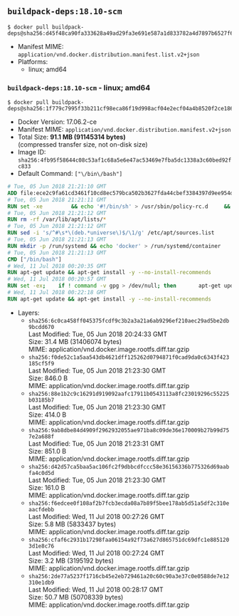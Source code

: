 ## `buildpack-deps:18.10-scm`

```console
$ docker pull buildpack-deps@sha256:d45f48ca90fa333628a49ad29fa3e691e587a1d833782a4d7897b6527f620eeb
```

-	Manifest MIME: `application/vnd.docker.distribution.manifest.list.v2+json`
-	Platforms:
	-	linux; amd64

### `buildpack-deps:18.10-scm` - linux; amd64

```console
$ docker pull buildpack-deps@sha256:1f779c7995f33b211cf98eca86f19d998acf04e2ecf04a4b8520f2ce186676a0
```

-	Docker Version: 17.06.2-ce
-	Manifest MIME: `application/vnd.docker.distribution.manifest.v2+json`
-	Total Size: **91.1 MB (91145314 bytes)**  
	(compressed transfer size, not on-disk size)
-	Image ID: `sha256:4fb95f58644c08c53af1c68a5e6e47ac53469e7fba5dc1338a3c60bed92fc833`
-	Default Command: `["\/bin\/bash"]`

```dockerfile
# Tue, 05 Jun 2018 21:21:10 GMT
ADD file:ece2c9fa61cd3461f10cd8ec579bca502b3627fda44cbef3384397d9ee954dc1 in / 
# Tue, 05 Jun 2018 21:21:11 GMT
RUN set -xe 		&& echo '#!/bin/sh' > /usr/sbin/policy-rc.d 	&& echo 'exit 101' >> /usr/sbin/policy-rc.d 	&& chmod +x /usr/sbin/policy-rc.d 		&& dpkg-divert --local --rename --add /sbin/initctl 	&& cp -a /usr/sbin/policy-rc.d /sbin/initctl 	&& sed -i 's/^exit.*/exit 0/' /sbin/initctl 		&& echo 'force-unsafe-io' > /etc/dpkg/dpkg.cfg.d/docker-apt-speedup 		&& echo 'DPkg::Post-Invoke { "rm -f /var/cache/apt/archives/*.deb /var/cache/apt/archives/partial/*.deb /var/cache/apt/*.bin || true"; };' > /etc/apt/apt.conf.d/docker-clean 	&& echo 'APT::Update::Post-Invoke { "rm -f /var/cache/apt/archives/*.deb /var/cache/apt/archives/partial/*.deb /var/cache/apt/*.bin || true"; };' >> /etc/apt/apt.conf.d/docker-clean 	&& echo 'Dir::Cache::pkgcache ""; Dir::Cache::srcpkgcache "";' >> /etc/apt/apt.conf.d/docker-clean 		&& echo 'Acquire::Languages "none";' > /etc/apt/apt.conf.d/docker-no-languages 		&& echo 'Acquire::GzipIndexes "true"; Acquire::CompressionTypes::Order:: "gz";' > /etc/apt/apt.conf.d/docker-gzip-indexes 		&& echo 'Apt::AutoRemove::SuggestsImportant "false";' > /etc/apt/apt.conf.d/docker-autoremove-suggests
# Tue, 05 Jun 2018 21:21:12 GMT
RUN rm -rf /var/lib/apt/lists/*
# Tue, 05 Jun 2018 21:21:12 GMT
RUN sed -i 's/^#\s*\(deb.*universe\)$/\1/g' /etc/apt/sources.list
# Tue, 05 Jun 2018 21:21:13 GMT
RUN mkdir -p /run/systemd && echo 'docker' > /run/systemd/container
# Tue, 05 Jun 2018 21:21:13 GMT
CMD ["/bin/bash"]
# Wed, 11 Jul 2018 00:20:35 GMT
RUN apt-get update && apt-get install -y --no-install-recommends 		ca-certificates 		curl 		netbase 		wget 	&& rm -rf /var/lib/apt/lists/*
# Wed, 11 Jul 2018 00:20:57 GMT
RUN set -ex; 	if ! command -v gpg > /dev/null; then 		apt-get update; 		apt-get install -y --no-install-recommends 			gnupg 			dirmngr 		; 		rm -rf /var/lib/apt/lists/*; 	fi
# Wed, 11 Jul 2018 00:22:18 GMT
RUN apt-get update && apt-get install -y --no-install-recommends 		bzr 		git 		mercurial 		openssh-client 		subversion 				procps 	&& rm -rf /var/lib/apt/lists/*
```

-	Layers:
	-	`sha256:6c0ca458ff045375fcdf9c3b2a3a21a6ab9296ef210aec29ad5be2db9bcdd670`  
		Last Modified: Tue, 05 Jun 2018 20:24:33 GMT  
		Size: 31.4 MB (31406074 bytes)  
		MIME: application/vnd.docker.image.rootfs.diff.tar.gzip
	-	`sha256:f0de52c1a5aa543db4621dff125262d0794871f0cad9da0c6343f423185cf5f9`  
		Last Modified: Tue, 05 Jun 2018 21:23:30 GMT  
		Size: 846.0 B  
		MIME: application/vnd.docker.image.rootfs.diff.tar.gzip
	-	`sha256:88e1b2c9c16291d919092aafc17911b0543113a8fc23019296c55225b03185b7`  
		Last Modified: Tue, 05 Jun 2018 21:23:30 GMT  
		Size: 414.0 B  
		MIME: application/vnd.docker.image.rootfs.diff.tar.gzip
	-	`sha256:9ab8dbe84d4909f2962932055ae971ba8c09de36e170009b27b99d757e2a688f`  
		Last Modified: Tue, 05 Jun 2018 21:23:31 GMT  
		Size: 851.0 B  
		MIME: application/vnd.docker.image.rootfs.diff.tar.gzip
	-	`sha256:d42d57ca5baa5ac106fc2f9dbbcdfccc58e36156336b775326d69aabfa4c0d5d`  
		Last Modified: Tue, 05 Jun 2018 21:23:30 GMT  
		Size: 161.0 B  
		MIME: application/vnd.docker.image.rootfs.diff.tar.gzip
	-	`sha256:f6edcee0f108af2b7fcb3ecda08a7b89f5bee178ab5d51a5df2c310eaacfdebb`  
		Last Modified: Wed, 11 Jul 2018 00:27:26 GMT  
		Size: 5.8 MB (5833437 bytes)  
		MIME: application/vnd.docker.image.rootfs.diff.tar.gzip
	-	`sha256:cfaf6c2931b17298faa06154a92f73a627d865751dc69dfc1e8851203d1e8c76`  
		Last Modified: Wed, 11 Jul 2018 00:27:24 GMT  
		Size: 3.2 MB (3195192 bytes)  
		MIME: application/vnd.docker.image.rootfs.diff.tar.gzip
	-	`sha256:2de77a5237f1716cb45e2eb729461a20c60c90a3e37c0e0588de7e12310e1db9`  
		Last Modified: Wed, 11 Jul 2018 00:28:17 GMT  
		Size: 50.7 MB (50708339 bytes)  
		MIME: application/vnd.docker.image.rootfs.diff.tar.gzip
